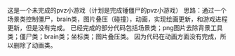 这是一个未完成的pvz小游戏（计划是完成锤僵尸的pvz小游戏）
思路：通过一个场景类控制僵尸，brain类，图片叠压（碰撞），动画，实现绘画更新，和游戏进程更新，但是没有完成。
已经完成的部分代码包括场景类；png图片去除背景工具类；僵尸类；brain类；坐标类；图片叠压类。
因为代码在动画方面没有完成，所以删除了动画类。
